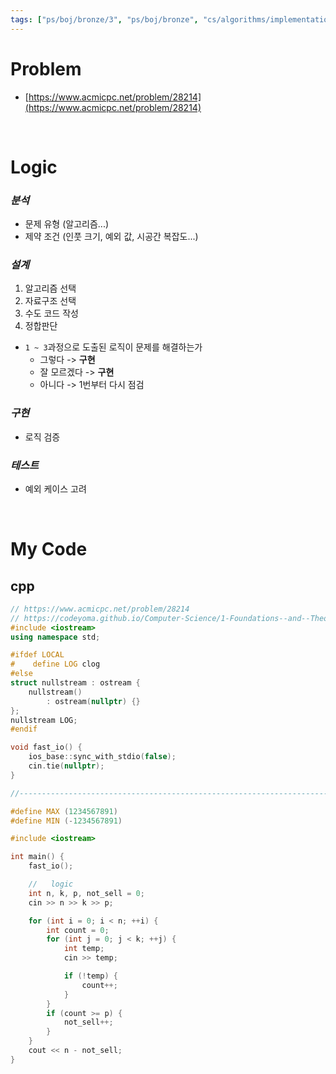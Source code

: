 ```yaml
---
tags: ["ps/boj/bronze/3", "ps/boj/bronze", "cs/algorithms/implementation/ps"]
---
```


# Problem
- [https://www.acmicpc.net/problem/28214](https://www.acmicpc.net/problem/28214)

<br/>

# Logic

### *분석*
- 문제 유형 (알고리즘...)
- 제약 조건 (인풋 크기, 예외 값, 시공간 복잡도...)

### *설계*
1. 알고리즘 선택
2. 자료구조 선택
3. 수도 코드 작성
4. 정합판단
  - `1 ~ 3`과정으로 도출된 로직이 문제를 해결하는가
    - 그렇다 -> **구현**
    - 잘 모르겠다 -> **구현**
    - 아니다 -> 1번부터 다시 점검

### *구현*
- 로직 검증

### *테스트*
- 예외 케이스 고려

<br/>

# My Code
## cpp
```cpp title="boj/28214.cpp"
// https://www.acmicpc.net/problem/28214
// https://codeyoma.github.io/Computer-Science/1-Foundations--and--Theory/Algorithms/ps/boj/28214/28214
#include <iostream>
using namespace std;

#ifdef LOCAL
#    define LOG clog
#else
struct nullstream : ostream {
    nullstream()
        : ostream(nullptr) {}
};
nullstream LOG;
#endif

void fast_io() {
    ios_base::sync_with_stdio(false);
    cin.tie(nullptr);
}

//--------------------------------------------------------------------------------------------------

#define MAX (1234567891)
#define MIN (-1234567891)

#include <iostream>

int main() {
    fast_io();

    //   logic
    int n, k, p, not_sell = 0;
    cin >> n >> k >> p;

    for (int i = 0; i < n; ++i) {
        int count = 0;
        for (int j = 0; j < k; ++j) {
            int temp;
            cin >> temp;

            if (!temp) {
                count++;
            }
        }
        if (count >= p) {
            not_sell++;
        }
    }
    cout << n - not_sell;
}

```
